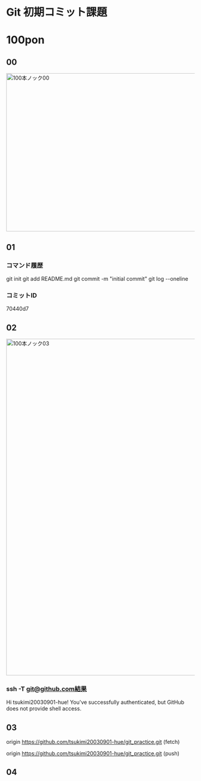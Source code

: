 # Git 初期コミット課題

# 100pon

## 00
<img width="628" height="423" alt="100本ノック00" src="https://github.com/user-attachments/assets/ebcba310-b198-4e06-9de1-9d7689a2197c" />

## 01
### コマンド履歴
git init
git add README.md
git commit -m "initial commit"
git log --oneline

### コミットID
70440d7

## 02
<img width="1440" height="900" alt="100本ノック03" src="https://github.com/user-attachments/assets/b6d27c12-be0e-4324-86a9-92af3e4db141" />

### ssh -T git@github.com結果
Hi tsukimi20030901-hue! You've successfully authenticated, but GitHub does not provide shell access.

## 03
origin  https://github.com/tsukimi20030901-hue/git_practice.git (fetch)

origin  https://github.com/tsukimi20030901-hue/git_practice.git (push)

## 04
